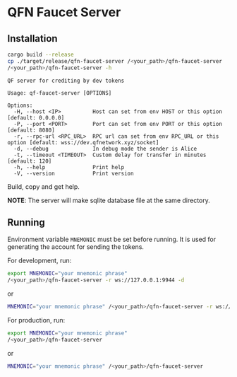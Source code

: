 # QFN Faucet Server

## Installation
```bash
cargo build --release
cp ./target/release/qfn-faucet-server /<your_path>/qfn-faucet-server
/<your_path>/qfn-faucet-server -h
```
```
QF server for crediting by dev tokens

Usage: qf-faucet-server [OPTIONS]

Options:
  -H, --host <IP>          Host can set from env HOST or this option [default: 0.0.0.0]
  -P, --port <PORT>        Port can set from env PORT or this option [default: 8080]
  -r, --rpc-url <RPC_URL>  RPC url can set from env RPC_URL or this option [default: wss://dev.qfnetwork.xyz/socket]
  -d, --debug              In debug mode the sender is Alice
  -t, --timeout <TIMEOUT>  Custom delay for transfer in minutes [default: 120]
  -h, --help               Print help
  -V, --version            Print version
```
Build, copy and get help.

**NOTE**: The server will make sqlite database file at the same directory.

## Running
Environment variable ```MNEMONIC``` must be set before running. It is used for generating the account for sending the tokens.

For development, run:
```bash
export MNEMONIC="your mnemonic phrase"
/<your_path>/qfn-faucet-server -r ws://127.0.0.1:9944 -d
```
or
```bash
MNEMONIC="your mnemonic phrase" /<your_path>/qfn-faucet-server -r ws://127.0.0.1:9944 -d
```

For production, run:
```bash
export MNEMONIC="your mnemonic phrase"
/<your_path>/qfn-faucet-server
```
or
```bash
MNEMONIC="your mnemonic phrase" /<your_path>/qfn-faucet-server
```
